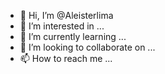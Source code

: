 - 👋 Hi, I’m @Aleisterlima
- 👀 I’m interested in ...
- 🌱 I’m currently learning ...
- 💞️ I’m looking to collaborate on ...
- 📫 How to reach me ...

<!---
Aleisterlima/Aleisterlima is a ✨ special ✨ repository because its `README.md` (this file) appears on your GitHub profile.
You can click the Preview link to take a look at your changes.
--->
